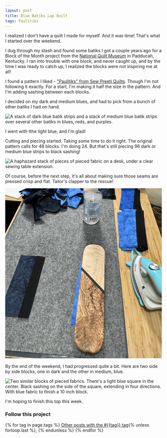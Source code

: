 ```yaml
---
layout: post
title: Blue Batiks Lap Quilt
tags: Paulitiks
---
```

I realized I don't have a quilt I made for myself. And it was time! That's what I started over the weekend.

I dug through my stash and found some batiks I got a couple years ago for a Block of the Month project from the [National Quilt Museum](https://quiltmuseum.org/) in Padducah, Kentucky. I ran into trouble with one block, and never caught up, and by the time I was ready to catch up, I realized the blocks were not inspiring me at all!

I found a pattern I liked - ["Paulitiks" from Sew Preeti Quilts](https://sewpreetiquilts.blogspot.com/2014/10/paulitiks.html). Though I'm not following it exactly. For a start, I'm making it half the size in the pattern. And I'm adding sashing between each blocks. 

I decided on my dark and medium blues, and had to pick from a bunch of other batiks I had on hand.

<img src="/images/batik-choices.jpg" alt="A stack of dark blue batik strips and a stack of medium blue batik strips over several other batiks in blues, reds, and purples." />

I went with tthe light blue, and I'm glad!

Cutting and piecing started. Taking some time to do it right. The original pattern calls for 48 blocks. I'm doing 24. But that's still piecing 96 dark or medium blue strips to black sashing!

<img src="/images/batik-pieces.jpg" alt="A haphazard stack of pieces of pieced fabric on a desk, under a clear sewing table extension." />

Of course, before the next step, it's all about making sure those seams are pressed crisp and flat. Tailor's clapper to the rescue!

<img src="/images/batik-clapper.jpg" alt="A 3 inch x 12 inch block of hardwood on fabric, on top of a grey wool ironing mat, with a small iron beside the mat, and a bottle of starch alternative."/> 

By the end of the weekend, I had progressed quite a bit. Here are two side by side blocks, one in dark and the other in medium, blue.

<img src="/images/batic-blocks-side-by-side.jpg" alt="Two similar blocks of pieced fabrics. There's a light blue square in the center. Black sashing on the side of the square, extending in four directions. With blue fabric to finish a 10 inch block." />

I'm hoping to finish this top this week.

### Follow this project

  {% for tag in page.tags %}
  <a class="post" href="/tag/{{tag}}">Other posts with the #{{tag}} tag</a>{% unless forloop.last %}, {% endunless %}
  {% endfor %}